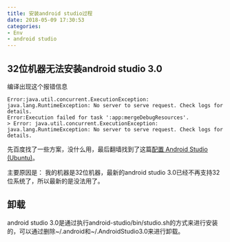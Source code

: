 ```yaml
---
title: 安装android studio过程
date: 2018-05-09 17:30:53
categories:
- Env
- android studio
---
```


## 32位机器无法安装android studio 3.0
编译出现这个报错信息
```
Error:java.util.concurrent.ExecutionException: java.lang.RuntimeException: No server to serve request. Check logs for details.
Error:Execution failed for task ':app:mergeDebugResources'.
> Error: java.util.concurrent.ExecutionException: java.lang.RuntimeException: No server to serve request. Check logs for details.
```
<!--more-->
先百度找了一些方案，没什么用，最后翻墙找到了这篇[配置 Android Studio (Ubuntu)](https://blog.csdn.net/caspiansea/article/details/78898272)。

主要原因是：
	我的机器是32位机器，最新的android studio 3.0已经不再支持32位系统了，所以最新的是没法用了。


## 卸载
android studio 3.0是通过执行android-studio/bin/studio.sh的方式来进行安装的，可以通过删除~/.android和~/.AndroidStudio3.0来进行卸载。
